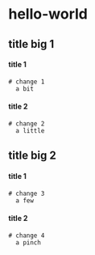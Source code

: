 # hello-world

## title big 1
#### title 1
    # change 1
      a bit
#### title 2
    # change 2
      a little

## title big 2
#### title 1
    # change 3
      a few
#### title 2
    # change 4
      a pinch
